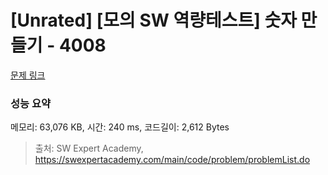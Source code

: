# [Unrated] [모의 SW 역량테스트] 숫자 만들기 - 4008 

[문제 링크](https://swexpertacademy.com/main/code/problem/problemDetail.do?contestProbId=AWIeRZV6kBUDFAVH) 

### 성능 요약

메모리: 63,076 KB, 시간: 240 ms, 코드길이: 2,612 Bytes



> 출처: SW Expert Academy, https://swexpertacademy.com/main/code/problem/problemList.do
